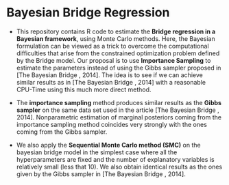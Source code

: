 # Bayesian Bridge Regression

* This repository contains R code to estimate the **Bridge regression in a Bayesian framework**,  using Monte Carlo methods. 
Here, the Bayesian formulation can be viewed as a trick to overcome the computational difficulties 
that arise from the constrained optimization problem defined by the Bridge model.
Our proposal is to use **Importance Sampling** to estimate the parameters instead of using the Gibbs sampler proposed in [The Bayesian Bridge , 2014].
The idea is to see if we can achieve similar results as in [The Bayesian Bridge , 2014]  with a reasonable CPU-Time
using this much more direct method.

* The **importance sampling** method produces similar results as the **Gibbs sampler** on the same data set used in the article [The Bayesian Bridge , 2014].
Nonparametric estimation of marginal posteriors coming from the importance sampling method coincides very strongly with the ones coming from the Gibbs sampler.

* We also apply the **Sequential Monte Carlo method (SMC)** on the bayesian bridge model in the simplest case where all the hyperparameters are fixed
and the number of explanatory variables is relatively small (less that 10). We also obtain identical results as the ones given by the Gibbs sampler in
[The Bayesian Bridge , 2014].



